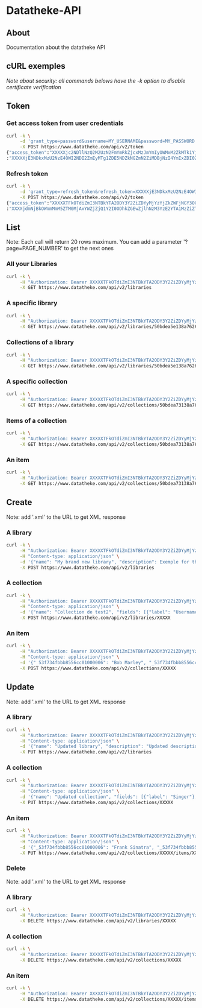 Datatheke-API
=============

About
-----
Documentation about the datatheke API

cURL exemples
-------------
*Note about security: all commands belows have the -k option to disable certificate verification*

## Token

### Get access token from user credentials
```sh
curl -k \
     -d 'grant_type=password&username=MY_USERNAME&password=MY_PASSWORD' \
     -X POST https://www.datatheke.com/api/v2/token
{"access_token":"XXXXXjc2NDllNzQ2M2UzN2FmYmRkZjcxMzJmYmIyOWMxM2ZkMTk1YjllNTAzZTY4ZTIxNzM2M2UyYTA4Mg","expires_in":3600,"token_type":"bearer","refresh_token"
:"XXXXXjE3NDkxMzU2NzE4OWI2NDI2ZmEyMTg1ZDE5NDZkNGZmN2ZiMDBjNzI4YmIxZDI0ZTg0YzY5MTE4Mw"}
```

### Refresh token
```sh
curl -k \
     -d 'grant_type=refresh_token&refresh_token=XXXXXjE3NDkxMzU2NzE4OWI2NDI2ZmEyMTg1ZDE5NDZkNGZmN2ZiMDBjNzI4YmIxZDI0ZTg0YzY5MTE4Mw' \
     -X POST https://www.datatheke.com/api/v2/token
{"access_token":"XXXXXTFkOTdiZmI3NTBkYTA2ODY3Y2ZiZDYyMjYzYjZkZWFjNGY3OGNjY2JmOTI2N2IxODlhYWNhMDRkMTk2NA","expires_in":3600,"token_type":"bearer","refresh_token"
:"XXXXjdmNjBkOWVmMmM5ZTM0MjAxYWZjZjQ1Y2I0ODhkZGEwZjlhNzM3YzE2YTA1MzZiZTY0N2YxMDcyNDJkOQ"}
```

## List
Note: Each call will return 20 rows maximum. You can add a parameter '?page=PAGE_NUMBER' to get the next ones

### All your Libraries
```sh
curl -k \
     -H "Authorization: Bearer XXXXXTFkOTdiZmI3NTBkYTA2ODY3Y2ZiZDYyMjYzYjZkZWFjNGY3OGNjY2JmOTI2N2IxODlhYWNhMDRkMTk2NA" \
     -X GET https://www.datatheke.com/api/v2/libraries
```

### A specific library
```sh
curl -k \
     -H "Authorization: Bearer XXXXXTFkOTdiZmI3NTBkYTA2ODY3Y2ZiZDYyMjYzYjZkZWFjNGY3OGNjY2JmOTI2N2IxODlhYWNhMDRkMTk2NA" \
     -X GET https://www.datatheke.com/api/v2/libraries/50bdea5e138a762671000002
```

### Collections of a library
```sh
curl -k \
     -H "Authorization: Bearer XXXXXTFkOTdiZmI3NTBkYTA2ODY3Y2ZiZDYyMjYzYjZkZWFjNGY3OGNjY2JmOTI2N2IxODlhYWNhMDRkMTk2NA" \
     -X GET https://www.datatheke.com/api/v2/libraries/50bdea5e138a762671000002/collections
```

### A specific collection
```sh
curl -k \
     -H "Authorization: Bearer XXXXXTFkOTdiZmI3NTBkYTA2ODY3Y2ZiZDYyMjYzYjZkZWFjNGY3OGNjY2JmOTI2N2IxODlhYWNhMDRkMTk2NA" \
     -X GET https://www.datatheke.com/api/v2/collections/50bdea73138a769664000024
```

### Items of a collection
```sh
curl -k \
     -H "Authorization: Bearer XXXXXTFkOTdiZmI3NTBkYTA2ODY3Y2ZiZDYyMjYzYjZkZWFjNGY3OGNjY2JmOTI2N2IxODlhYWNhMDRkMTk2NA" \
     -X GET https://www.datatheke.com/api/v2/collections/50bdea73138a769664000024/items
```

### An item
```sh
curl -k \
     -H "Authorization: Bearer XXXXXTFkOTdiZmI3NTBkYTA2ODY3Y2ZiZDYyMjYzYjZkZWFjNGY3OGNjY2JmOTI2N2IxODlhYWNhMDRkMTk2NA" \
     -X GET https://www.datatheke.com/api/v2/collections/50bdea73138a769664000024/items/50bdea8c138a762671000003
```

## Create
Note: add '.xml' to the URL to get XML response

### A library
```sh
curl -k \
     -H "Authorization: Bearer XXXXXTFkOTdiZmI3NTBkYTA2ODY3Y2ZiZDYyMjYzYjZkZWFjNGY3OGNjY2JmOTI2N2IxODlhYWNhMDRkMTk2NA" \
     -H "Content-type: application/json" \
     -d '{"name": "My brand new library", "description": Exemple for the API documentation"}' \
     -X POST https://www.datatheke.com/api/v2/libraries
```

### A collection
```sh
curl -k \
     -H "Authorization: Bearer XXXXXTFkOTdiZmI3NTBkYTA2ODY3Y2ZiZDYyMjYzYjZkZWFjNGY3OGNjY2JmOTI2N2IxODlhYWNhMDRkMTk2NA" \
     -H "Content-type: application/json" \
     -d '{"name": "Collection de test2", "fields": [{"label": "Username", "type": "string"}, {"label": "Birthdate", "type": "date"}]}' \
     -X POST https://www.datatheke.com/api/v2/libraries/XXXXX
```

### An item
```sh
curl -k \
     -H "Authorization: Bearer XXXXXTFkOTdiZmI3NTBkYTA2ODY3Y2ZiZDYyMjYzYjZkZWFjNGY3OGNjY2JmOTI2N2IxODlhYWNhMDRkMTk2NA" \
     -H "Content-type: application/json" \
     -d '{"_53f734fbbb8556cc01000006": "Bob Marley", "_53f734fbbb8556cc01000007": "06/02/1945"}' \
     -X POST https://www.datatheke.com/api/v2/collections/XXXXX
```

## Update
Note: add '.xml' to the URL to get XML response

### A library
```sh
curl -k \
     -H "Authorization: Bearer XXXXXTFkOTdiZmI3NTBkYTA2ODY3Y2ZiZDYyMjYzYjZkZWFjNGY3OGNjY2JmOTI2N2IxODlhYWNhMDRkMTk2NA" \
     -H "Content-type: application/json" \
     -d '{"name": "Updated library", "description": "Updated description"}' \
     -X PUT https://www.datatheke.com/api/v2/libraries
```

### A collection
```sh
curl -k \
     -H "Authorization: Bearer XXXXXTFkOTdiZmI3NTBkYTA2ODY3Y2ZiZDYyMjYzYjZkZWFjNGY3OGNjY2JmOTI2N2IxODlhYWNhMDRkMTk2NA" \
     -H "Content-type: application/json" \
     -d '{"name": "Updated collection", "fields": [{"label": "Singer"}, {"label": "Birthdate"}]}' \
     -X PUT https://www.datatheke.com/api/v2/collections/XXXXX
```

### An item
```sh
curl -k \
     -H "Authorization: Bearer XXXXXTFkOTdiZmI3NTBkYTA2ODY3Y2ZiZDYyMjYzYjZkZWFjNGY3OGNjY2JmOTI2N2IxODlhYWNhMDRkMTk2NA" \
     -H "Content-type: application/json" \
     -d '{"_53f734fbbb8556cc01000006": "Frank Sinatra", "_53f734fbbb8556cc01000007": "12/12/1915"}' \
     -X PUT https://www.datatheke.com/api/v2/collections/XXXXX/items/XXXXX
```

### Delete
Note: add '.xml' to the URL to get XML response

### A library
```sh
curl -k \
     -H "Authorization: Bearer XXXXXTFkOTdiZmI3NTBkYTA2ODY3Y2ZiZDYyMjYzYjZkZWFjNGY3OGNjY2JmOTI2N2IxODlhYWNhMDRkMTk2NA" \
     -X DELETE https://www.datatheke.com/api/v2/libraries/XXXXX
```

### A collection
```sh
curl -k \
     -H "Authorization: Bearer XXXXXTFkOTdiZmI3NTBkYTA2ODY3Y2ZiZDYyMjYzYjZkZWFjNGY3OGNjY2JmOTI2N2IxODlhYWNhMDRkMTk2NA" \
     -X DELETE https://www.datatheke.com/api/v2/collections/XXXXX
```

### An item
```sh
curl -k \
     -H "Authorization: Bearer XXXXXTFkOTdiZmI3NTBkYTA2ODY3Y2ZiZDYyMjYzYjZkZWFjNGY3OGNjY2JmOTI2N2IxODlhYWNhMDRkMTk2NA" \
     -X DELETE https://www.datatheke.com/api/v2/collections/XXXXX/items/XXXXX
```
